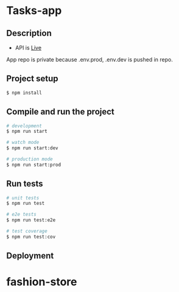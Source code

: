 # Tasks-app

## Description
- API is [Live](https://tasks-app-kjro.onrender.com)

App repo is private because .env.prod, .env.dev is pushed in repo.


## Project setup

```bash
$ npm install
```

## Compile and run the project

```bash
# development
$ npm run start

# watch mode
$ npm run start:dev

# production mode
$ npm run start:prod
```

## Run tests

```bash
# unit tests
$ npm run test

# e2e tests
$ npm run test:e2e

# test coverage
$ npm run test:cov
```

## Deployment
# fashion-store
